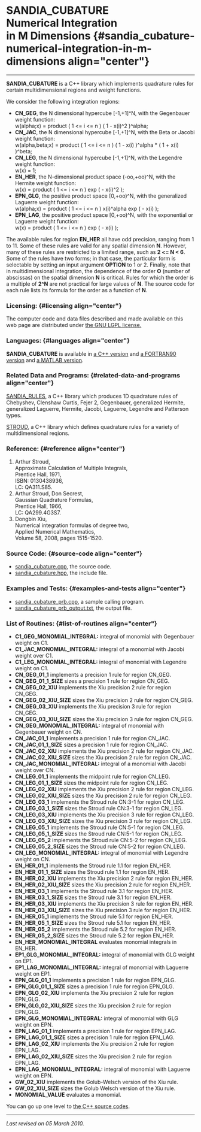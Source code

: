 SANDIA\_CUBATURE\
Numerical Integration\
in M Dimensions {#sandia_cubature-numerical-integration-in-m-dimensions align="center"}
======================

------------------------------------------------------------------------

**SANDIA\_CUBATURE** is a C++ library which implements quadrature rules
for certain multidimensional regions and weight functions.

We consider the following integration regions:

-   **CN\_GEG**, the N dimensional hypercube \[-1,+1\]\^N, with the
    Gegenbauer weight function:\
    w(alpha;x) = product ( 1 &lt;= i &lt;= n ) ( 1 - x(i)\^2 )\^alpha;
-   **CN\_JAC**, the N dimensional hypercube \[-1,+1\]\^N, with the Beta
    or Jacobi weight function:\
    w(alpha,beta;x) = product ( 1 &lt;= i &lt;= n ) ( 1 - x(i)
    )\^alpha \* ( 1 + x(i) )\^beta;
-   **CN\_LEG**, the N dimensional hypercube \[-1,+1\]\^N, with the
    Legendre weight function:\
    w(x) = 1;
-   **EN\_HER**, the N-dimensional product space (-oo,+oo)\^N, with the
    Hermite weight function:\
    w(x) = product ( 1 &lt;= i &lt;= n ) exp ( - x(i)\^2 );
-   **EPN\_GLG**, the positive product space \[0,+oo)\^N, with the
    generalized Laguerre weight function:\
    w(alpha;x) = product ( 1 &lt;= i &lt;= n ) x(i)\^alpha exp ( - x(i)
    );
-   **EPN\_LAG**, the positive product space \[0,+oo)\^N, with the
    exponential or Laguerre weight function:\
    w(x) = product ( 1 &lt;= i &lt;= n ) exp ( - x(i) );

The available rules for region **EN\_HER** all have odd precision,
ranging from 1 to 11. Some of these rules are valid for any spatial
dimension **N**. However, many of these rules are restricted to a
limited range, such as **2 &lt;= N &lt; 6**. Some of the rules have two
forms; in that case, the particular form is selectable by setting an
input argument **OPTION** to 1 or 2. Finally, note that in
multidimensional integration, the dependence of the order **O** (number
of abscissas) on the spatial dimension **N** is critical. Rules for
which the order is a multiple of **2\^N** are not practical for large
values of **N**. The source code for each rule lists its formula for the
order as a function of **N**.

### Licensing: {#licensing align="center"}

The computer code and data files described and made available on this
web page are distributed under [the GNU LGPL
license.](../../txt/gnu_lgpl.txt)

### Languages: {#languages align="center"}

**SANDIA\_CUBATURE** is available in [a C++
version](../../master/sandia_cubature/sandia_cubature.md) and [a
FORTRAN90 version](../../f_src/sandia_cubature/sandia_cubature.md) and
[a MATLAB version](../../m_src/sandia_cubature/sandia_cubature.md).

### Related Data and Programs: {#related-data-and-programs align="center"}

[SANDIA\_RULES](../../master/sandia_rules/sandia_rules.md), a C++
library which produces 1D quadrature rules of Chebyshev, Clenshaw
Curtis, Fejer 2, Gegenbauer, generalized Hermite, generalized Laguerre,
Hermite, Jacobi, Laguerre, Legendre and Patterson types.

[STROUD](../../master/stroud/stroud.md), a C++ library which defines
quadrature rules for a variety of multidimensional reqions.

### Reference: {#reference align="center"}

1.  Arthur Stroud,\
    Approximate Calculation of Multiple Integrals,\
    Prentice Hall, 1971,\
    ISBN: 0130438936,\
    LC: QA311.S85.
2.  Arthur Stroud, Don Secrest,\
    Gaussian Quadrature Formulas,\
    Prentice Hall, 1966,\
    LC: QA299.4G3S7.
3.  Dongbin Xiu,\
    Numerical integration formulas of degree two,\
    Applied Numerical Mathematics,\
    Volume 58, 2008, pages 1515-1520.

### Source Code: {#source-code align="center"}

-   [sandia\_cubature.cpp](sandia_cubature.cpp), the source code.
-   [sandia\_cubature.hpp](sandia_cubature.hpp), the include file.

### Examples and Tests: {#examples-and-tests align="center"}

-   [sandia\_cubature\_prb.cpp](sandia_cubature_prb.cpp), a sample
    calling program.
-   [sandia\_cubature\_prb\_output.txt](sandia_cubature_prb_output.txt),
    the output file.

### List of Routines: {#list-of-routines align="center"}

-   **C1\_GEG\_MONOMIAL\_INTEGRAL:** integral of monomial with
    Gegenbauer weight on C1.
-   **C1\_JAC\_MONOMIAL\_INTEGRAL:** integral of a monomial with Jacobi
    weight over C1.
-   **C1\_LEG\_MONOMIAL\_INTEGRAL:** integral of monomial with Legendre
    weight on C1.
-   **CN\_GEG\_01\_1** implements a precision 1 rule for region CN\_GEG.
-   **CN\_GEG\_01\_1\_SIZE** sizes a precision 1 rule for region
    CN\_GEG.
-   **CN\_GEG\_02\_XIU** implements the Xiu precision 2 rule for region
    CN\_GEG.
-   **CN\_GEG\_02\_XIU\_SIZE** sizes the Xiu precision 2 rule for region
    CN\_GEG.
-   **CN\_GEG\_03\_XIU** implements the Xiu precision 3 rule for region
    CN\_GEG.
-   **CN\_GEG\_03\_XIU\_SIZE** sizes the Xiu precision 3 rule for region
    CN\_GEG.
-   **CN\_GEG\_MONOMIAL\_INTEGRAL:** integral of monomial with
    Gegenbauer weight on CN.
-   **CN\_JAC\_01\_1** implements a precision 1 rule for region CN\_JAC.
-   **CN\_JAC\_01\_1\_SIZE** sizes a precision 1 rule for region
    CN\_JAC.
-   **CN\_JAC\_02\_XIU** implements the Xiu precision 2 rule for region
    CN\_JAC.
-   **CN\_JAC\_02\_XIU\_SIZE** sizes the Xiu precision 2 rule for region
    CN\_JAC.
-   **CN\_JAC\_MONOMIAL\_INTEGRAL:** integral of a monomial with Jacobi
    weight over CN.
-   **CN\_LEG\_01\_1** implements the midpoint rule for region CN\_LEG.
-   **CN\_LEG\_01\_1\_SIZE** sizes the midpoint rule for region CN\_LEG.
-   **CN\_LEG\_02\_XIU** implements the Xiu precision 2 rule for region
    CN\_LEG.
-   **CN\_LEG\_02\_XIU\_SIZE** sizes the Xiu precision 2 rule for region
    CN\_LEG.
-   **CN\_LEG\_03\_1** implements the Stroud rule CN:3-1 for region
    CN\_LEG.
-   **CN\_LEG\_03\_1\_SIZE** sizes the Stroud rule CN:3-1 for region
    CN\_LEG.
-   **CN\_LEG\_03\_XIU** implements the Xiu precision 3 rule for region
    CN\_LEG.
-   **CN\_LEG\_03\_XIU\_SIZE** sizes the Xiu precision 3 rule for region
    CN\_LEG.
-   **CN\_LEG\_05\_1** implements the Stroud rule CN:5-1 for region
    CN\_LEG.
-   **CN\_LEG\_05\_1\_SIZE** sizes the Stroud rule CN:5-1 for region
    CN\_LEG.
-   **CN\_LEG\_05\_2** implements the Stroud rule CN:5-2 for region
    CN\_LEG.
-   **CN\_LEG\_05\_2\_SIZE** sizes the Stroud rule CN:5-2 for region
    CN\_LEG.
-   **CN\_LEG\_MONOMIAL\_INTEGRAL:** integral of monomial with Legendre
    weight on CN.
-   **EN\_HER\_01\_1** implements the Stroud rule 1.1 for region
    EN\_HER.
-   **EN\_HER\_01\_1\_SIZE** sizes the Stroud rule 1.1 for region
    EN\_HER.
-   **EN\_HER\_02\_XIU** implements the Xiu precision 2 rule for region
    EN\_HER.
-   **EN\_HER\_02\_XIU\_SIZE** sizes the Xiu precision 2 rule for region
    EN\_HER.
-   **EN\_HER\_03\_1** implements the Stroud rule 3.1 for region
    EN\_HER.
-   **EN\_HER\_03\_1\_SIZE** sizes the Stroud rule 3.1 for region
    EN\_HER.
-   **EN\_HER\_03\_XIU** implements the Xiu precision 3 rule for region
    EN\_HER.
-   **EN\_HER\_03\_XIU\_SIZE** sizes the Xiu precision 3 rule for region
    EN\_HER.
-   **EN\_HER\_05\_1** implements the Stroud rule 5.1 for region
    EN\_HER.
-   **EN\_HER\_05\_1\_SIZE** sizes the Stroud rule 5.1 for region
    EN\_HER.
-   **EN\_HER\_05\_2** implements the Stroud rule 5.2 for region
    EN\_HER.
-   **EN\_HER\_05\_2\_SIZE** sizes the Stroud rule 5.2 for region
    EN\_HER.
-   **EN\_HER\_MONOMIAL\_INTEGRAL** evaluates monomial integrals in
    EN\_HER.
-   **EP1\_GLG\_MONOMIAL\_INTEGRAL:** integral of monomial with GLG
    weight on EP1.
-   **EP1\_LAG\_MONOMIAL\_INTEGRAL:** integral of monomial with Laguerre
    weight on EP1.
-   **EPN\_GLG\_01\_1** implements a precision 1 rule for region
    EPN\_GLG.
-   **EPN\_GLG\_01\_1\_SIZE** sizes a precision 1 rule for region
    EPN\_GLG.
-   **EPN\_GLG\_02\_XIU** implements the Xiu precision 2 rule for region
    EPN\_GLG.
-   **EPN\_GLG\_02\_XIU\_SIZE** sizes the Xiu precision 2 rule for
    region EPN\_GLG.
-   **EPN\_GLG\_MONOMIAL\_INTEGRAL:** integral of monomial with GLG
    weight on EPN.
-   **EPN\_LAG\_01\_1** implements a precision 1 rule for region
    EPN\_LAG.
-   **EPN\_LAG\_01\_1\_SIZE** sizes a precision 1 rule for region
    EPN\_LAG.
-   **EPN\_LAG\_02\_XIU** implements the Xiu precision 2 rule for region
    EPN\_LAG.
-   **EPN\_LAG\_02\_XIU\_SIZE** sizes the Xiu precision 2 rule for
    region EPN\_LAG.
-   **EPN\_LAG\_MONOMIAL\_INTEGRAL:** integral of monomial with Laguerre
    weight on EPN.
-   **GW\_02\_XIU** implements the Golub-Welsch version of the Xiu rule.
-   **GW\_02\_XIU\_SIZE** sizes the Golub Welsch version of the Xiu
    rule.
-   **MONOMIAL\_VALUE** evaluates a monomial.

You can go up one level to [the C++ source codes](../cpp_src.md).

------------------------------------------------------------------------

*Last revised on 05 March 2010.*
